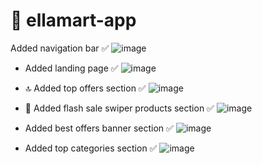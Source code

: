 # 🛒 ellamart-app

 Added navigation bar ✅
![image](https://github.com/mohamed-rawash/ellamart-vue-app/assets/81307786/c05aceb0-6344-4369-87cc-a5538c3b1e0f)

- Added landing page ✅
![image](https://github.com/mohamed-rawash/ellamart-vue-app/assets/81307786/c2ef771a-6306-4e3e-9f1b-9100171b581d)

- 🔝 Added top offers section ✅
![image](https://github.com/mohamed-rawash/ellamart-vue-app/assets/81307786/fa6eb0bc-0796-4d59-87dc-f8f06f631544)

- 🔦 Added flash sale swiper products section ✅
![image](https://github.com/mohamed-rawash/ellamart-vue-app/assets/81307786/73635dfc-df79-4cc1-9165-6f6e6362ad42)

- Added best offers banner section ✅
![image](https://github.com/mohamed-rawash/ellamart-vue-app/assets/81307786/3081041d-5ff8-4705-b6d9-8e0270a34c93)

- Added top categories section ✅
![image](https://github.com/mohamed-rawash/ellamart-vue-app/assets/81307786/043c52f0-7c0e-4f21-9370-01b5e6b8df5f)




